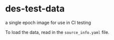 # des-test-data
a single epoch image for use in CI testing

To load the data, read in the `source_info.yaml` file.

